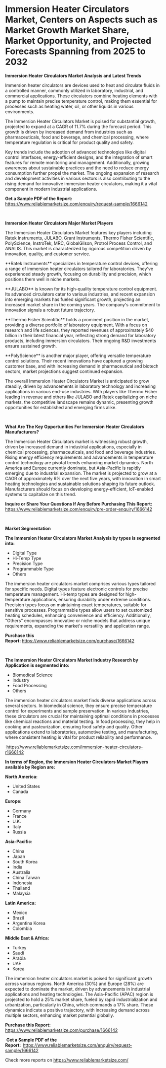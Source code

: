 <p><h1>Immersion Heater Circulators Market, Centers on Aspects such as Market Growth Market Share, Market Opportunity, and Projected Forecasts Spanning from 2025 to 2032</h1></p><p><strong>Immersion Heater Circulators Market Analysis and Latest Trends</strong></p>
<p><p>Immersion heater circulators are devices used to heat and circulate fluids in a controlled manner, commonly utilized in laboratory, industrial, and commercial applications. These circulators combine heating elements with a pump to maintain precise temperature control, making them essential for processes such as heating water, oil, or other liquids in various environments.</p><p>The Immersion Heater Circulators Market is poised for substantial growth, projected to expand at a CAGR of 11.7% during the forecast period. This growth is driven by increased demand from industries such as pharmaceuticals, food and beverage, and chemical processing, where temperature regulation is critical for product quality and safety. </p><p>Key trends include the adoption of advanced technologies like digital control interfaces, energy-efficient designs, and the integration of smart features for remote monitoring and management. Additionally, growing awareness about sustainable practices and the need to reduce energy consumption further propel the market. The ongoing expansion of research and development activities in various sectors is also contributing to the rising demand for innovative immersion heater circulators, making it a vital component in modern industrial applications.</p></p>
<p><strong>Get a Sample PDF of the Report:&nbsp;</strong> <a href="https://www.reliablemarketsize.com/enquiry/request-sample/1666142?utm_campaign=3178&utm_medium=2&utm_source=Github&utm_content=ia&utm_term=08032025&utm_id=immersion-heater-circulators">https://www.reliablemarketsize.com/enquiry/request-sample/1666142</a></p>
<p>&nbsp;</p>
<p><strong>Immersion Heater Circulators Major Market Players</strong></p>
<p><p>The Immersion Heater Circulators Market features key players including Ratek Instruments, JULABO, Grant Instruments, Thermo Fisher Scientific, PolyScience, InstroTek, MRC, GlobalGilson, Protrol Process Control, and ANALIS. This market is characterized by rigorous competition driven by innovation, quality, and customer service.</p><p>**Ratek Instruments** specializes in temperature control devices, offering a range of immersion heater circulators tailored for laboratories. They've experienced steady growth, focusing on durability and precision, which positions them well in niche markets.</p><p>**JULABO** is known for its high-quality temperature control equipment. Its advanced circulators cater to various industries, and recent expansion into emerging markets has fueled significant growth, projecting an increased market share in the coming years. The company's commitment to innovation signals a robust future trajectory.</p><p>**Thermo Fisher Scientific** holds a prominent position in the market, providing a diverse portfolio of laboratory equipment. With a focus on research and life sciences, they reported revenues of approximately $40 billion in their latest financial year, reflecting strong demand for laboratory products, including immersion circulators. Their ongoing R&D investments ensure sustained growth.</p><p>**PolyScience** is another major player, offering versatile temperature control solutions. Their recent innovations have captured a growing customer base, and with increasing demand in pharmaceutical and biotech sectors, market projections suggest continued expansion.</p><p>The overall Immersion Heater Circulators Market is anticipated to grow steadily, driven by advancements in laboratory technology and increasing applications in various end-use industries. With players like Thermo Fisher leading in revenue and others like JULABO and Ratek capitalizing on niche markets, the competitive landscape remains dynamic, presenting growth opportunities for established and emerging firms alike.</p></p>
<p>&nbsp;</p>
<p><strong>What Are The Key Opportunities For Immersion Heater Circulators Manufacturers?</strong></p>
<p><p>The Immersion Heater Circulators market is witnessing robust growth, driven by increased demand in industrial applications, especially in chemical processing, pharmaceuticals, and food and beverage industries. Rising energy efficiency requirements and advancements in temperature control technology are pivotal trends enhancing market dynamics. North America and Europe currently dominate, but Asia-Pacific is rapidly emerging due to industrial expansion. The market is projected to grow at a CAGR of approximately 6% over the next five years, with innovation in smart heating technologies and sustainable solutions shaping its future outlook. Manufacturers should focus on developing energy-efficient, IoT-enabled systems to capitalize on this trend.</p></p>
<p><strong>Inquire or Share Your Questions If Any Before Purchasing This Report:</strong> <a href="https://www.reliablemarketsize.com/enquiry/pre-order-enquiry/1666142?utm_campaign=3178&utm_medium=2&utm_source=Github&utm_content=ia&utm_term=08032025&utm_id=immersion-heater-circulators">https://www.reliablemarketsize.com/enquiry/pre-order-enquiry/1666142</a></p>
<p>&nbsp;</p>
<p><strong>Market Segmentation</strong></p>
<p><strong>The Immersion Heater Circulators Market Analysis by types is segmented into:</strong></p>
<p><ul><li>Digital Type</li><li>Hi-Temp Type</li><li>Precision Type</li><li>Programmable Type</li><li>Others</li></ul></p>
<p><p>The immersion heater circulators market comprises various types tailored for specific needs. Digital types feature electronic controls for precise temperature management. Hi-temp types are designed for high-temperature applications, ensuring durability under extreme conditions. Precision types focus on maintaining exact temperatures, suitable for sensitive processes. Programmable types allow users to set customized heating schedules, enhancing convenience and efficiency. Additionally, "Others" encompasses innovative or niche models that address unique requirements, expanding the market's versatility and application range.</p></p>
<p><strong>Purchase this Report:&nbsp;</strong><a href="https://www.reliablemarketsize.com/purchase/1666142?utm_campaign=3178&utm_medium=2&utm_source=Github&utm_content=ia&utm_term=08032025&utm_id=immersion-heater-circulators">https://www.reliablemarketsize.com/purchase/1666142</a></p>
<p>&nbsp;</p>
<p><strong>The Immersion Heater Circulators Market Industry Research by Application is segmented into:</strong></p>
<p><ul><li>Biomedical Science</li><li>Industry</li><li>Food Processing</li><li>Others</li></ul></p>
<p><p>The immersion heater circulators market finds diverse applications across several sectors. In biomedical science, they ensure precise temperature control for experiments and sample preservation. In various industries, these circulators are crucial for maintaining optimal conditions in processes like chemical reactions and material testing. In food processing, they help in cooking and pasteurization, ensuring food safety and quality. Other applications extend to laboratories, automotive testing, and manufacturing, where consistent heating is vital for product reliability and performance.</p></p>
<p><a href="https://www.reliablemarketsize.com/immersion-heater-circulators-r1666142?utm_campaign=3178&utm_medium=2&utm_source=Github&utm_content=ia&utm_term=08032025&utm_id=immersion-heater-circulators">&nbsp;https://www.reliablemarketsize.com/immersion-heater-circulators-r1666142</a></p>
<p><strong>In terms of Region, the Immersion Heater Circulators Market Players available by Region are:</strong></p>
<p>
    <p> <strong> North America: </strong>
        <ul>
            <li>United States</li>
            <li>Canada</li>
        </ul>
        </p> 
    <p> <strong> Europe: </strong>
        <ul>
            <li>Germany</li>
            <li>France</li>
            <li>U.K.</li>
            <li>Italy</li>
            <li>Russia</li>
        </ul>
        </p> 
    <p> <strong> Asia-Pacific: </strong>
        <ul>
            <li>China</li>
            <li>Japan</li>
            <li>South Korea</li>
            <li>India</li>
            <li>Australia</li>
            <li>China Taiwan</li>
            <li>Indonesia</li>
            <li>Thailand</li>
            <li>Malaysia</li>
        </ul>
        </p> 
    <p> <strong> Latin America: </strong>
        <ul>
            <li>Mexico</li>
            <li>Brazil</li>
            <li>Argentina Korea</li>
            <li>Colombia</li>
        </ul>
        </p> 
    <p> <strong> Middle East & Africa: </strong>
        <ul>
            <li>Turkey</li>
            <li>Saudi</li>
            <li>Arabia</li>
            <li>UAE</li>
            <li>Korea</li>
        </ul>
    </p>
    </p>
<p><p>The immersion heater circulators market is poised for significant growth across various regions. North America (30%) and Europe (28%) are expected to dominate the market, driven by advancements in industrial applications and heating technologies. The Asia-Pacific (APAC) region is projected to hold a 25% market share, fueled by rapid industrialization and urbanization, particularly in China, which commands a 17% share. These dynamics indicate a positive trajectory, with increasing demand across multiple sectors, enhancing market potential globally.</p></p>
<p><strong>Purchase this Report: </strong><a href="https://www.reliablemarketsize.com/purchase/1666142?utm_campaign=3178&utm_medium=2&utm_source=Github&utm_content=ia&utm_term=08032025&utm_id=immersion-heater-circulators">https://www.reliablemarketsize.com/purchase/1666142</a></p>
<p>&nbsp;<strong>Get a Sample PDF of the Report:&nbsp;&nbsp;</strong><a href="https://www.reliablemarketsize.com/enquiry/request-sample/1666142?utm_campaign=3178&utm_medium=2&utm_source=Github&utm_content=ia&utm_term=08032025&utm_id=immersion-heater-circulators">https://www.reliablemarketsize.com/enquiry/request-sample/1666142</a></p>
<p><strong></strong></p>
<p>Check more reports on <a href="https://www.reliablemarketsize.com/?utm_campaign=3178&utm_medium=2&utm_source=Github&utm_content=ia&utm_term=08032025&utm_id=immersion-heater-circulators">https://www.reliablemarketsize.com/</a></p>